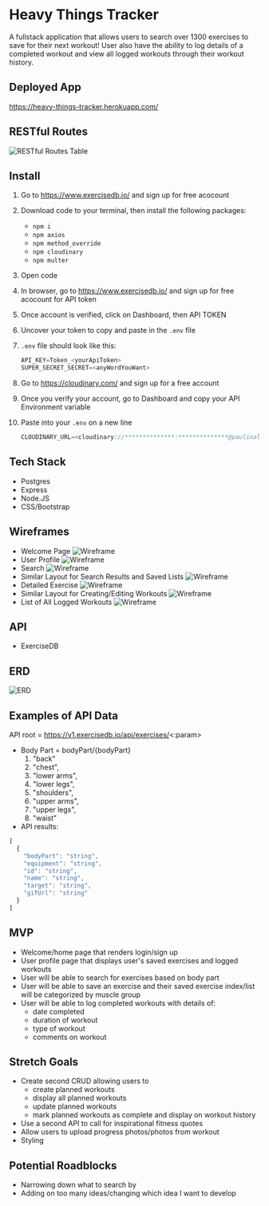 # Heavy Things Tracker
A fullstack application that allows users to search over 1300 exercises to save for their next workout! User also have the ability to log details of a completed workout and view all logged workouts through their workout history.

## Deployed App
https://heavy-things-tracker.herokuapp.com/

## RESTful Routes
![RESTful Routes Table](./pitch-images/RESTfulRoutes.png)

## Install
1. Go to https://www.exercisedb.io/ and sign up for free acocount
2. Download code to your terminal, then install the following packages: 
     * `npm i`
     * `npm axios`
     * `npm method_override`
     * `npm cloudinary`
     * `npm multer`

3. Open code
4. In browser, go to https://www.exercisedb.io/ and sign up for free acocount for API token
5. Once account is verified, click on Dashboard, then API TOKEN
6. Uncover your token to copy and paste in the `.env` file
7. `.env` file should look like this:
     ```js
     API_KEY=Token_<yourApiToken>
     SUPER_SECRET_SECRET=<anyWordYouWant>
     ```
8. Go to https://cloudinary.com/ and sign up for a free account
9. Once you verify your account, go to Dashboard and copy your API Environment variable
10. Paste into your `.env` on a new line
     ```js
     CLOUDINARY_URL=<cloudinary://**************:**************@paulinal3>
     ```

## Tech Stack
* Postgres
* Express
* Node.JS
* CSS/Bootstrap

## Wireframes
* Welcome Page
![Wireframe](./pitch-images/welcome-page.png)
* User Profile
![Wireframe](./pitch-images/profile.png)
* Search
![Wireframe](./pitch-images/search.png)
* Similar Layout for Search Results and Saved Lists
![Wireframe](./pitch-images/search-saved-list.png)
* Detailed Exercise
![Wireframe](./pitch-images/detailed-exercise.png)
* Similar Layout for Creating/Editing Workouts
![Wireframe](./pitch-images/log-workout.png)
* List of All Logged Workouts
![Wireframe](./pitch-images/workout-list.png)

## API
* ExerciseDB

## ERD
![ERD](./pitch-images/erd.png)

## Examples of API Data
API root = https://v1.exercisedb.io/api/exercises/<:param>
* Body Part = bodyPart/{bodyPart}
     1. "back"
     2. "chest",
     3. "lower arms",
     4. "lower legs",
     5. "shoulders",
     6. "upper arms",
     7. "upper legs",
     8. "waist"
* API results:
```js
[
  {
    "bodyPart": "string",
    "equipment": "string",
    "id": "string",
    "name": "string",
    "target": "string",
    "gifUrl": "string"
  }
]
```

## MVP
* Welcome/home page that renders login/sign up
* User profile page that displays user's saved exercises and logged workouts
* User will be able to search for exercises based on body part
* User will be able to save an exercise and their saved exercise index/list will be categorized by muscle group
* User will be able to log completed workouts with details of:
     * date completed
     * duration of workout
     * type of workout
     * comments on workout

## Stretch Goals
* Create second CRUD allowing users to
     * create planned workouts
     * display all planned workouts
     * update planned workouts
     * mark planned workouts as complete and display on workout history
* Use a second API to call for inspirational fitness quotes
* Allow users to upload progress photos/photos from workout
* Styling

## Potential Roadblocks
* Narrowing down what to search by
* Adding on too many ideas/changing which idea I want to develop
